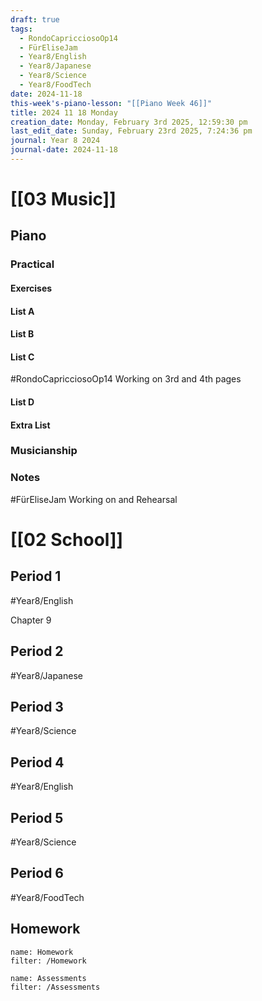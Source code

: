 ```yaml
---
draft: true
tags:
  - RondoCapricciosoOp14
  - FürEliseJam
  - Year8/English
  - Year8/Japanese
  - Year8/Science
  - Year8/FoodTech
date: 2024-11-18
this-week's-piano-lesson: "[[Piano Week 46]]"
title: 2024 11 18 Monday
creation_date: Monday, February 3rd 2025, 12:59:30 pm
last_edit_date: Sunday, February 23rd 2025, 7:24:36 pm
journal: Year 8 2024
journal-date: 2024-11-18
---
```


# [[03 Music]]

## Piano

### Practical

#### Exercises

#### List A

#### List B

#### List C

#RondoCapricciosoOp14 Working on 3rd and 4th pages

#### List D

#### Extra List

### Musicianship

### Notes

#FürEliseJam Working on and Rehearsal

# [[02 School]]

## Period 1

#Year8/English

Chapter 9

## Period 2

#Year8/Japanese

## Period 3

#Year8/Science

## Period 4

#Year8/English

## Period 5

#Year8/Science

## Period 6

#Year8/FoodTech

## Homework

```todoist
name: Homework
filter: /Homework
```

```todoist
name: Assessments
filter: /Assessments
```
